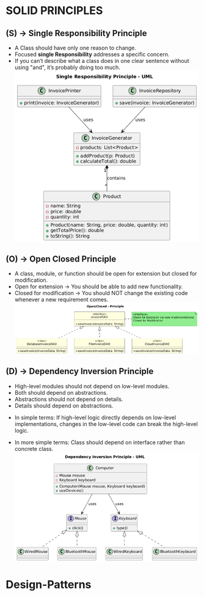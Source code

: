 # SOLID PRINCIPLES
## (S) -> Single Responsibility Principle
* A Class should have only one reason to change.
* Focused **single Responsibility** addresses a specific concern.
* If you can’t describe what a class does in one clear sentence without using "and", it’s probably doing too much.
![Single Responsibility Principle](Design_Patterns/src/main/resources/images/srp.png)

## (O) -> Open Closed Principle
* A class, module, or function should be open for extension but closed for modification.
* Open for extension → You should be able to add new functionality.
* Closed for modification → You should NOT change the existing code whenever a new requirement comes.
![Single Responsibility Principle](Design_Patterns/src/main/resources/images/OCP.png)
  
## (D) -> Dependency Inversion Principle
* High-level modules should not depend on low-level modules.
* Both should depend on abstractions.
* Abstractions should not depend on details.
* Details should depend on abstractions.

- In simple terms: 
If high-level logic directly depends on low-level implementations, changes in the low-level code can break the high-level logic.

- In more simple terms:
Class should depend on interface rather than concrete class.
![Dependency Inversion Principle](Design_Patterns/src/main/resources/images/DIP.png)


# Design-Patterns



